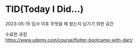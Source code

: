 # TID(Today I Did...)<br>
2023-05-15 입사 이후 무엇을 해 왔는지 남기기 위한 공간<br>

수료한 과정<br>
https://www.udemy.com/course/flutter-bootcamp-with-dart/<br>
